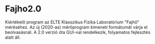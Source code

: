 # Fajho2.0
Kiértékelő program az ELTE Klasszikus Fizika Laboratórium "Fajhő" méréséhez.
Az új (2020-as) mérőprogram kimeneti formátumát várja el beolvasásnál. A 2.0 verzió óta GUI-val rendelkezik, folyamatos fejlesztés alatt áll.
